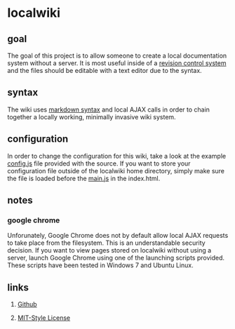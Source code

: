 # localwiki #

## goal ##
The goal of this project is to allow someone to create a local documentation system without a server.  It is most useful inside of a [revision control system](http://en.wikipedia.org/wiki/Revision_control) and the files should be editable with a text editor due to the syntax.

## syntax ##
The wiki uses [markdown syntax](http://daringfireball.net/projects/markdown/syntax) and local AJAX calls in order to chain together a locally working, minimally invasive wiki system.

## configuration ##
In order to change the configuration for this wiki, take a look at the example <a class="do-not-override" href="config.js">config.js</a> file provided with the source.  If you want to store your configuration file outside of the localwiki home directory, simply make sure the file is loaded before the <a class="do-not-override" href="script/main.js">main.js</a> in the index.html.

## notes ##
### google chrome ###
Unforunately, Google Chrome does not by default allow local AJAX requests to take place from the filesystem.  This is an understandable security decision.  If you want to view pages stored on localwiki without using a server, launch Google Chrome using one of the launching scripts provided.  These scripts have been tested in Windows 7 and Ubuntu Linux.

## links ##
1) [Github](https://github.com/mrdanpsmith/localwiki)

2) [MIT-Style License](LICENSE)
